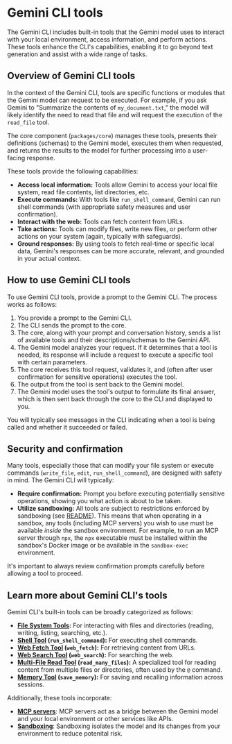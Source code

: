 # Gemini CLI tools

The Gemini CLI includes built-in tools that the Gemini model uses to interact with your local environment, access information, and perform actions. These tools enhance the CLI's capabilities, enabling it to go beyond text generation and assist with a wide range of tasks.

## Overview of Gemini CLI tools

In the context of the Gemini CLI, tools are specific functions or modules that the Gemini model can request to be executed. For example, if you ask Gemini to "Summarize the contents of `my_document.txt`," the model will likely identify the need to read that file and will request the execution of the `read_file` tool.

The core component (`packages/core`) manages these tools, presents their definitions (schemas) to the Gemini model, executes them when requested, and returns the results to the model for further processing into a user-facing response.

These tools provide the following capabilities: 

* **Access local information:** Tools allow Gemini to access your local file system, read file contents, list directories, etc.
* **Execute commands:** With tools like `run_shell_command`, Gemini can run shell commands (with appropriate safety measures and user confirmation).
* **Interact with the web:** Tools can fetch content from URLs.
* **Take actions:** Tools can modify files, write new files, or perform other actions on your system (again, typically with safeguards).
* **Ground responses:** By using tools to fetch real-time or specific local data, Gemini's responses can be more accurate, relevant, and grounded in your actual context.

## How to use Gemini CLI tools

To use Gemini CLI tools, provide a prompt to the Gemini CLI. The process works as follows:

1.  You provide a prompt to the Gemini CLI.
2.  The CLI sends the prompt to the core.
3.  The core, along with your prompt and conversation history, sends a list of available tools and their descriptions/schemas to the Gemini API.
4.  The Gemini model analyzes your request. If it determines that a tool is needed, its response will include a request to execute a specific tool with certain parameters.
5.  The core receives this tool request, validates it, and (often after user confirmation for sensitive operations) executes the tool.
6.  The output from the tool is sent back to the Gemini model.
7.  The Gemini model uses the tool's output to formulate its final answer, which is then sent back through the core to the CLI and displayed to you.

You will typically see messages in the CLI indicating when a tool is being called and whether it succeeded or failed.

## Security and confirmation

Many tools, especially those that can modify your file system or execute commands (`write_file`, `edit`, `run_shell_command`), are designed with safety in mind. The Gemini CLI will typically:

* **Require confirmation:** Prompt you before executing potentially sensitive operations, showing you what action is about to be taken.
* **Utilize sandboxing:** All tools are subject to restrictions enforced by sandboxing (see [README](../../README.md#sandboxing)). This means that when operating in a sandbox, any tools (including MCP servers) you wish to use must be available _inside_ the sandbox environment. For example, to run an MCP server through `npx`, the `npx` executable must be installed within the sandbox's Docker image or be available in the `sandbox-exec` environment.

It's important to always review confirmation prompts carefully before allowing a tool to proceed.

## Learn more about Gemini CLI's tools

Gemini CLI's built-in tools can be broadly categorized as follows:

* **[File System Tools](./file-system.md):** For interacting with files and directories (reading, writing, listing, searching, etc.).
* **[Shell Tool](./shell.md) (`run_shell_command`):** For executing shell commands.
* **[Web Fetch Tool](./web-fetch.md) (`web_fetch`):** For retrieving content from URLs.
* **[Web Search Tool](./web-search.md) (`web_search`):** For searching the web.
* **[Multi-File Read Tool](./multi-file.md) (`read_many_files`):** A specialized tool for reading content from multiple files or directories, often used by the `@` command.
* **[Memory Tool](./memory.md) (`save_memory`):** For saving and recalling information across sessions.

Additionally, these tools incorporate:

* **[MCP servers](./mcp-server.md)**: MCP servers act as a bridge between the Gemini model and your local environment or other services like APIs.
* **[Sandboxing](../sandbox.md)**: Sandboxing isolates the model and its changes from your environment to reduce potenital risk.